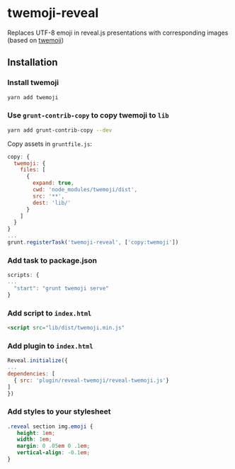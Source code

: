 # twemoji-reveal

Replaces UTF-8 emoji in reveal.js presentations with corresponding images 
(based on [twemoji](https://github.com/twitter/twemoji))


## Installation

### Install twemoji
```sh
yarn add twemoji
```
### Use `grunt-contrib-copy` to copy twemoji to `lib` 
```sh
yarn add grunt-contrib-copy --dev
```
Copy assets in `gruntfile.js`:
```js
copy: {
  twemoji: {
    files: [
      {
        expand: true,
        cwd: 'node_modules/twemoji/dist',
        src: '**',
        dest: 'lib/'
      } 
    ]
  }
}
...
grunt.registerTask('twemoji-reveal', ['copy:twemoji'])
```
### Add task to package.json
```js
scripts: {
...
  "start": "grunt twemoji serve"
}
```
### Add script to `index.html`
```html
<script src="lib/dist/twemoji.min.js"
```
### Add plugin to `index.html`
```js
Reveal.initialize({
...
dependencies: [
  { src: 'plugin/reveal-twemoji/reveal-twemoji.js'}
]
})
```
### Add styles to your stylesheet
```css
.reveal section img.emoji {
   height: 1em;
   width: 1em;
   margin: 0 .05em 0 .1em;
   vertical-align: -0.1em;
}
```

